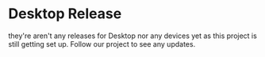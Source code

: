 # Desktop Release
they're aren't any releases for Desktop nor any devices yet as this project is still getting set up. Follow our project to see any updates.
